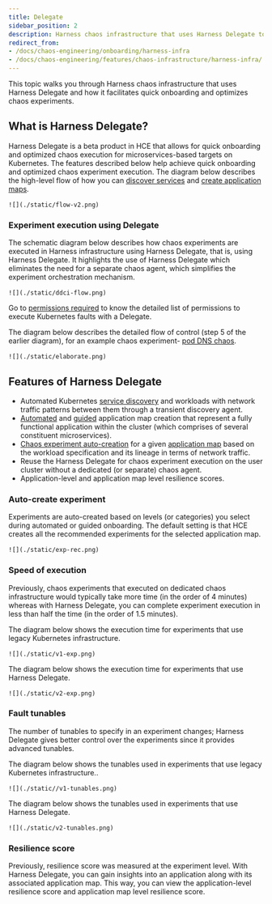 ```yaml
---
title: Delegate
sidebar_position: 2
description: Harness chaos infrastructure that uses Harness Delegate to allow for quick onboarding and optimized chaos execution of experiments.
redirect_from:
- /docs/chaos-engineering/onboarding/harness-infra
- /docs/chaos-engineering/features/chaos-infrastructure/harness-infra/
---
```


This topic walks you through Harness chaos infrastructure that uses Harness Delegate and how it facilitates quick onboarding and optimizes chaos experiments.

## What is Harness Delegate?

Harness Delegate is a beta product in HCE that allows for quick onboarding and optimized chaos execution for microservices-based targets on Kubernetes.
The features described below help achieve quick onboarding and optimized chaos experiment execution.
The diagram below describes the high-level flow of how you can [discover services](/docs/chaos-engineering/concepts/explore-features/service-discovery) and [create application maps](/docs/chaos-engineering/concepts/explore-features/app-maps).

    ![](./static/flow-v2.png)

### Experiment execution using Delegate

The schematic diagram below describes how chaos experiments are executed in Harness infrastructure using Harness Delegate, that is, using Harness Delegate. It highlights the use of Harness Delegate which eliminates the need for a separate chaos agent, which simplifies the experiment orchestration mechanism.

    ![](./static/ddci-flow.png)

Go to [permissions required](/docs/chaos-engineering/concepts/explore-features/infrastructures/delegate/permissions) to know the detailed list of permissions to execute Kubernetes faults with a Delegate.

The diagram below describes the detailed flow of control (step 5 of the earlier diagram), for an example chaos experiment- [pod DNS chaos](/docs/chaos-engineering/use-harness-ce/chaos-faults/kubernetes/pod/pod-dns-error).

    ![](./static/elaborate.png)

## Features of Harness Delegate
- Automated Kubernetes [service discovery](/docs/chaos-engineering/concepts/explore-features/service-discovery) and workloads with network traffic patterns between them through a transient discovery agent.
- [Automated](/docs/chaos-engineering/getting-started/onboarding/guided-onboarding#choose-between-automatic-and-customizable-application-map-creation) and [guided](/docs/chaos-engineering/concepts/explore-features/app-maps#create-an-application-map) application map creation that represent a fully functional application within the cluster (which comprises of several constituent microservices).
- [Chaos experiment auto-creation](#auto-create-experiment) for a given [application map](/docs/chaos-engineering/concepts/explore-features/app-maps) based on the workload specification and its lineage in terms of network traffic.
- Reuse the Harness Delegate for chaos experiment execution on the user cluster without a dedicated (or separate) chaos agent.
- Application-level and application map level resilience scores.

### Auto-create experiment
Experiments are auto-created based on levels (or categories) you select during automated or guided onboarding. The default setting is that HCE creates all the recommended experiments for the selected application map.

    ![](./static/exp-rec.png)

### Speed of execution
Previously, chaos experiments that executed on dedicated chaos infrastructure would typically take more time (in the order of 4 minutes) whereas with Harness Delegate, you can complete experiment execution in less than half the time (in the order of 1.5 minutes).

The diagram below shows the execution time for experiments that use legacy Kubernetes infrastructure.

    ![](./static/v1-exp.png)

The diagram below shows the execution time for experiments that use Harness Delegate.

    ![](./static/v2-exp.png)

### Fault tunables
The number of tunables to specify in an experiment changes; Harness Delegate gives better control over the experiments since it provides advanced tunables.

The diagram below shows the tunables used in experiments that use legacy Kubernetes infrastructure..

    ![](./static//v1-tunables.png)

The diagram below shows the tunables used in experiments that use Harness Delegate.

    ![](./static/v2-tunables.png)

### Resilience score

Previously, resilience score was measured at the experiment level. With Harness Delegate, you can gain insights into an application along with its associated application map. This way, you can view the application-level resilience score and application map level resilience score.
